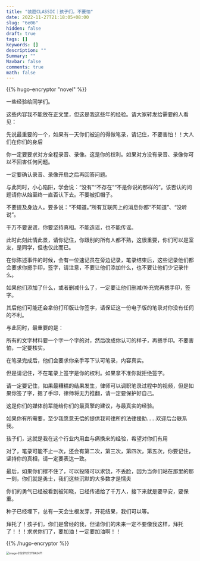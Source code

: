 ```yaml
---
title: "装腔CLASSIC｜孩子们，不要怕"
date: 2022-11-27T21:18:05+08:00
slug: "6e06"
hidden: false
draft: true
tags: []
keywords: []
description: ""
Summary: ""
Navbar: false
comments: true
math: false
---
```




<!--more-->

{{% hugo-encryptor "novel" %}}

一些经验给同学们。

这些内容我不能放在正文里，但这是我这些年的经验。请大家转发给需要的人看见：

先说最重要的一个，如果有一天你们被迫的得做笔录，请记住，不要害怕！！大人们在你们的身后

你一定要要求对方全程录音、录像。这是你的权利。如果对方没有录音、录像你可以不回害任何问题。

一定要确认录音、录像开启之后再回答问题。

与此同时，小心陷阱，学会说：“没有”“不存在”“不是你说的那样的”。该否认的问题请你从始至终一直否认下去。不要被扣帽子。

不要提及身边人。要多说：“不知道。”所有互联网上的消息你都“不知道”、“没听说”。

千万不要说谎，你要坚持真相。不能造谣，也不能传谣。

此时此刻此情此景，请你记住，你跟别的所有人都不熟，这很重要，你们可以是室友，是同学，但也仅此而已。

在你陈述事件的时候，会有一位速记员在旁边记录，笔录结束后，这些记录他们都会要求你摁手印，签字，请注意，不要让他们添加什么，也不要让他们少记录什么。

如果他们添加了什么，或者删减什么了，一定要让他们删减/补充完再摁手印，签字。

其后他们可能还会拿份打印版让你签字，请保证这一份电子版的笔录对你没有任伺的不利。

与此同时，最重要的是：

所有的文字材料要一个字一个字的对，然后改成你认可的样子，再摁手印。不要害怕，一定要核实。

在笔录完成后，他们会要求你亲手写下认可笔录，内容真实。

但是请记住，不在笔录上签字是你的权利。如果拿不准你就拒绝签字。

请一定要记住，如果最糟糕的结果发生，律师可以调职笔录过程中的视频，但是如果你签了字，摁了手印，律师将无力推翻，请一定要保护好自己。

这是你们的媒体前辈能给你们的最真擎的建议，与最真实的经验。

如果你有所需要，至少我愿意无偿的提供我司律所的法律援助……欢迎后台联系我。

孩子们，这就是我在这个行业内用血与痛换来的经验，希望对你们有用

对了，笔录可能不止一次，还会有第二次，第三次，第四次，第五次，你要记住，坚持你的真相，请一定要表达一致。

最后，如果你们撑不住了，可以投降可以求饶，不丢脸，因为当你们站在那里的那一刻，你们就是勇士，我们这些沉默的大多数才是懦夫

你们的勇气已经被看到被知晓，已经传递给了千万人，接下来就是要平安，要保重。

种子已经埋下，总有一天会生根发芽，开花结果，我们可以等。

拜托了！孩子们，你们是曾经的我，但请你们的未来一定不要像我这样，拜托了！！！求求你们了，要加油！一定要加油啊！！

{{% /hugo-encryptor %}}

<img src="c46740f0a3c3ffa29d684287069dd13fe2f29c0d.png" alt="image-20221127211842471" style="zoom:50%;" />
